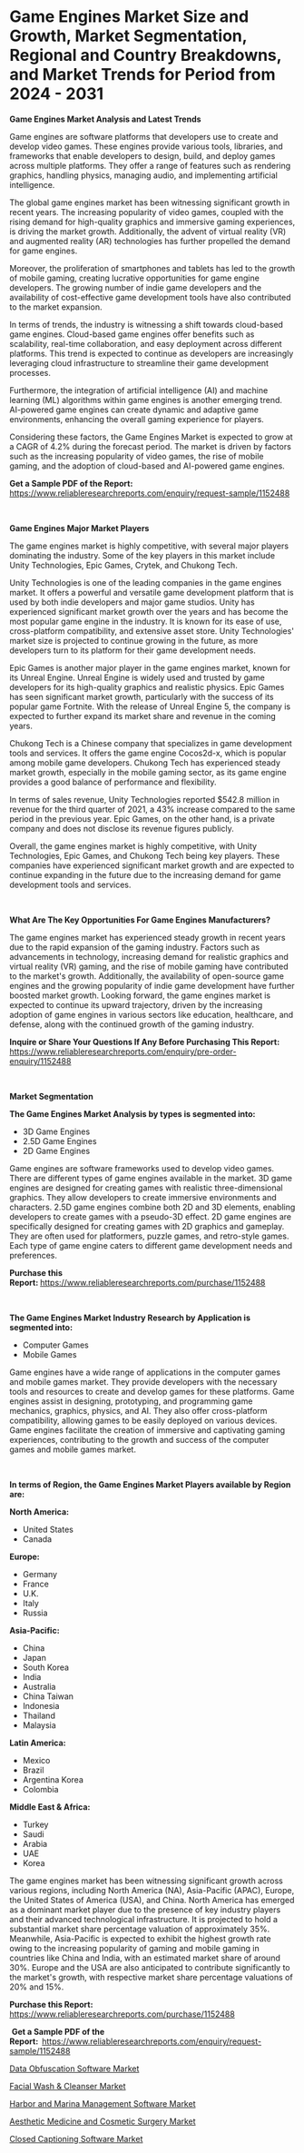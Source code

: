 <p><h1>Game Engines Market Size and Growth, Market Segmentation, Regional and Country Breakdowns, and Market Trends for Period from 2024 -  2031</h1></p><p><strong>Game Engines Market Analysis and Latest Trends</strong></p>
<p><p>Game engines are software platforms that developers use to create and develop video games. These engines provide various tools, libraries, and frameworks that enable developers to design, build, and deploy games across multiple platforms. They offer a range of features such as rendering graphics, handling physics, managing audio, and implementing artificial intelligence.</p><p>The global game engines market has been witnessing significant growth in recent years. The increasing popularity of video games, coupled with the rising demand for high-quality graphics and immersive gaming experiences, is driving the market growth. Additionally, the advent of virtual reality (VR) and augmented reality (AR) technologies has further propelled the demand for game engines.</p><p>Moreover, the proliferation of smartphones and tablets has led to the growth of mobile gaming, creating lucrative opportunities for game engine developers. The growing number of indie game developers and the availability of cost-effective game development tools have also contributed to the market expansion.</p><p>In terms of trends, the industry is witnessing a shift towards cloud-based game engines. Cloud-based game engines offer benefits such as scalability, real-time collaboration, and easy deployment across different platforms. This trend is expected to continue as developers are increasingly leveraging cloud infrastructure to streamline their game development processes.</p><p>Furthermore, the integration of artificial intelligence (AI) and machine learning (ML) algorithms within game engines is another emerging trend. AI-powered game engines can create dynamic and adaptive game environments, enhancing the overall gaming experience for players.</p><p>Considering these factors, the Game Engines Market is expected to grow at a CAGR of 4.2% during the forecast period. The market is driven by factors such as the increasing popularity of video games, the rise of mobile gaming, and the adoption of cloud-based and AI-powered game engines.</p></p>
<p><strong>Get a Sample PDF of the Report:&nbsp;</strong> <a href="https://www.reliableresearchreports.com/enquiry/request-sample/1152488">https://www.reliableresearchreports.com/enquiry/request-sample/1152488</a></p>
<p>&nbsp;</p>
<p><strong>Game Engines Major Market Players</strong></p>
<p><p>The game engines market is highly competitive, with several major players dominating the industry. Some of the key players in this market include Unity Technologies, Epic Games, Crytek, and Chukong Tech.</p><p>Unity Technologies is one of the leading companies in the game engines market. It offers a powerful and versatile game development platform that is used by both indie developers and major game studios. Unity has experienced significant market growth over the years and has become the most popular game engine in the industry. It is known for its ease of use, cross-platform compatibility, and extensive asset store. Unity Technologies' market size is projected to continue growing in the future, as more developers turn to its platform for their game development needs.</p><p>Epic Games is another major player in the game engines market, known for its Unreal Engine. Unreal Engine is widely used and trusted by game developers for its high-quality graphics and realistic physics. Epic Games has seen significant market growth, particularly with the success of its popular game Fortnite. With the release of Unreal Engine 5, the company is expected to further expand its market share and revenue in the coming years.</p><p>Chukong Tech is a Chinese company that specializes in game development tools and services. It offers the game engine Cocos2d-x, which is popular among mobile game developers. Chukong Tech has experienced steady market growth, especially in the mobile gaming sector, as its game engine provides a good balance of performance and flexibility.</p><p>In terms of sales revenue, Unity Technologies reported $542.8 million in revenue for the third quarter of 2021, a 43% increase compared to the same period in the previous year. Epic Games, on the other hand, is a private company and does not disclose its revenue figures publicly.</p><p>Overall, the game engines market is highly competitive, with Unity Technologies, Epic Games, and Chukong Tech being key players. These companies have experienced significant market growth and are expected to continue expanding in the future due to the increasing demand for game development tools and services.</p></p>
<p>&nbsp;</p>
<p><strong>What Are The Key Opportunities For Game Engines Manufacturers?</strong></p>
<p><p>The game engines market has experienced steady growth in recent years due to the rapid expansion of the gaming industry. Factors such as advancements in technology, increasing demand for realistic graphics and virtual reality (VR) gaming, and the rise of mobile gaming have contributed to the market's growth. Additionally, the availability of open-source game engines and the growing popularity of indie game development have further boosted market growth. Looking forward, the game engines market is expected to continue its upward trajectory, driven by the increasing adoption of game engines in various sectors like education, healthcare, and defense, along with the continued growth of the gaming industry.</p></p>
<p><strong>Inquire or Share Your Questions If Any Before Purchasing This Report:</strong> <a href="https://www.reliableresearchreports.com/enquiry/pre-order-enquiry/1152488">https://www.reliableresearchreports.com/enquiry/pre-order-enquiry/1152488</a></p>
<p>&nbsp;</p>
<p><strong>Market Segmentation</strong></p>
<p><strong>The Game Engines Market Analysis by types is segmented into:</strong></p>
<p><ul><li>3D Game Engines</li><li>2.5D Game Engines</li><li>2D Game Engines</li></ul></p>
<p><p>Game engines are software frameworks used to develop video games. There are different types of game engines available in the market. 3D game engines are designed for creating games with realistic three-dimensional graphics. They allow developers to create immersive environments and characters. 2.5D game engines combine both 2D and 3D elements, enabling developers to create games with a pseudo-3D effect. 2D game engines are specifically designed for creating games with 2D graphics and gameplay. They are often used for platformers, puzzle games, and retro-style games. Each type of game engine caters to different game development needs and preferences.</p></p>
<p><strong>Purchase this Report:&nbsp;</strong><a href="https://www.reliableresearchreports.com/purchase/1152488">https://www.reliableresearchreports.com/purchase/1152488</a></p>
<p>&nbsp;</p>
<p><strong>The Game Engines Market Industry Research by Application is segmented into:</strong></p>
<p><ul><li>Computer Games</li><li>Mobile Games</li></ul></p>
<p><p>Game engines have a wide range of applications in the computer games and mobile games market. They provide developers with the necessary tools and resources to create and develop games for these platforms. Game engines assist in designing, prototyping, and programming game mechanics, graphics, physics, and AI. They also offer cross-platform compatibility, allowing games to be easily deployed on various devices. Game engines facilitate the creation of immersive and captivating gaming experiences, contributing to the growth and success of the computer games and mobile games market.</p></p>
<p>&nbsp;</p>
<p><strong>In terms of Region, the Game Engines Market Players available by Region are:</strong></p>
<p>
    <p> <strong> North America: </strong>
        <ul>
            <li>United States</li>
            <li>Canada</li>
        </ul>
        </p> 
    <p> <strong> Europe: </strong>
        <ul>
            <li>Germany</li>
            <li>France</li>
            <li>U.K.</li>
            <li>Italy</li>
            <li>Russia</li>
        </ul>
        </p> 
    <p> <strong> Asia-Pacific: </strong>
        <ul>
            <li>China</li>
            <li>Japan</li>
            <li>South Korea</li>
            <li>India</li>
            <li>Australia</li>
            <li>China Taiwan</li>
            <li>Indonesia</li>
            <li>Thailand</li>
            <li>Malaysia</li>
        </ul>
        </p> 
    <p> <strong> Latin America: </strong>
        <ul>
            <li>Mexico</li>
            <li>Brazil</li>
            <li>Argentina Korea</li>
            <li>Colombia</li>
        </ul>
        </p> 
    <p> <strong> Middle East & Africa: </strong>
        <ul>
            <li>Turkey</li>
            <li>Saudi</li>
            <li>Arabia</li>
            <li>UAE</li>
            <li>Korea</li>
        </ul>
    </p>
    </p>
<p><p>The game engines market has been witnessing significant growth across various regions, including North America (NA), Asia-Pacific (APAC), Europe, the United States of America (USA), and China. North America has emerged as a dominant market player due to the presence of key industry players and their advanced technological infrastructure. It is projected to hold a substantial market share percentage valuation of approximately 35%. Meanwhile, Asia-Pacific is expected to exhibit the highest growth rate owing to the increasing popularity of gaming and mobile gaming in countries like China and India, with an estimated market share of around 30%. Europe and the USA are also anticipated to contribute significantly to the market's growth, with respective market share percentage valuations of 20% and 15%.</p></p>
<p><strong>Purchase this Report: </strong><a href="https://www.reliableresearchreports.com/purchase/1152488">https://www.reliableresearchreports.com/purchase/1152488</a></p>
<p>&nbsp;<strong>Get a Sample PDF of the Report:&nbsp;&nbsp;</strong><a href="https://www.reliableresearchreports.com/enquiry/request-sample/1152488">https://www.reliableresearchreports.com/enquiry/request-sample/1152488</a></p>
<p><strong></strong></p>
<p><p><a href="https://github.com/cecuraprangm/Market-Research-Report-List-1/blob/main/data-obfuscation-software-market.md">Data Obfuscation Software Market</a></p><p><a href="https://medium.com/@damionrunte/facial-wash-amp-cleanser-market-trends-forecast-and-competitive-analysis-to-2031-b9c5b5aa6ecb">Facial Wash & Cleanser Market</a></p><p><a href="https://medium.com/@damionrunte/harbor-and-marina-management-software-market-comprehensive-assessment-by-type-application-and-f12322cfdcda">Harbor and Marina Management Software Market</a></p><p><a href="https://medium.com/@damionrunte/aesthetic-medicine-and-cosmetic-surgery-market-insight-market-trends-growth-forecasted-from-2024-7b47b03ac44e">Aesthetic Medicine and Cosmetic Surgery Market</a></p><p><a href="https://github.com/derrinmiltonellis35gcl/Market-Research-Report-List-1/blob/main/closed-captioning-software-market.md">Closed Captioning Software Market</a></p></p>